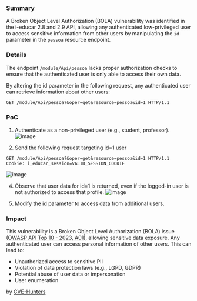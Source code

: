 ### Summary

A Broken Object Level Authorization (BOLA) vulnerability was identified in the i-educar 2.8 and 2.9 API, allowing any authenticated low-privileged user to access sensitive information from other users by manipulating the `id` parameter in the `pessoa` resource endpoint. 


### Details

The endpoint `/module/Api/pessoa` lacks proper authorization checks to ensure that the authenticated user is only able to access their own data.

By altering the id parameter in the following request, any authenticated user can retrieve information about other users:

`GET /module/Api/pessoa?&oper=get&resource=pessoa&id=1 HTTP/1.1
`

### PoC

1. Authenticate as a non-privileged user (e.g., student, professor).
![image](https://github.com/user-attachments/assets/bc3ac579-2633-4d43-b2e4-4235c56fb4e7)

3. Send the following request targeting id=1 user
```
GET /module/Api/pessoa?&oper=get&resource=pessoa&id=1 HTTP/1.1
Cookie: i_educar_session=VALID_SESSION_COOKIE
```
![image](https://github.com/user-attachments/assets/5aa2edd8-83f9-48f2-ac3b-46cde2a26029)

4. Observe that user data for id=1 is returned, even if the logged-in user is not authorized to access that profile.
![image](https://github.com/user-attachments/assets/4349ff5b-6600-4b26-9643-b0a0ad461fb5)

6. Modify the id parameter to access data from additional users.


### Impact
This vulnerability is a Broken Object Level Authorization (BOLA) issue [(OWASP API Top 10 - 2023, A01)](https://owasp.org/API-Security/editions/2023/en/0xa1-broken-object-level-authorization/), allowing sensitive data exposure. Any authenticated user can access personal information of other users. This can lead to:

- Unauthorized access to sensitive PII
- Violation of data protection laws (e.g., LGPD, GDPR)
- Potential abuse of user data or impersonation
- User enumeration


by [CVE-Hunters](https://github.com/Sec-Dojo-Cyber-House/cve-hunters)